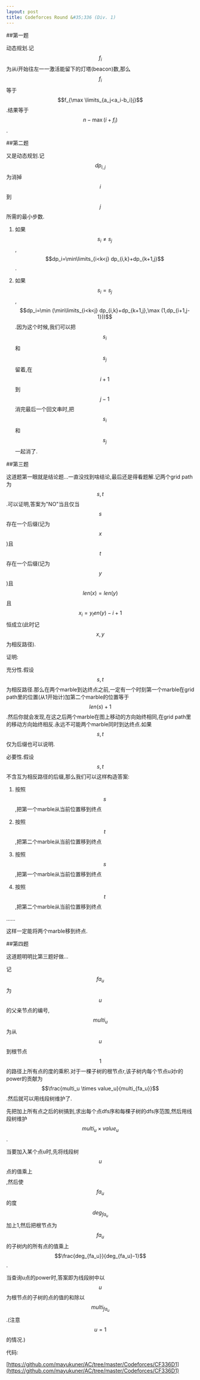 ```yaml
---
layout: post
title: Codeforces Round &#35;336 (Div. 1)
---
```


##第一题

动态规划.记$$f_i$$为从i开始往左一一激活能留下的灯塔(beacon)数,那么$$f_i$$等于$$f_{\max \limits_{a_j<a_i-b_i}j}$$.结果等于$$n-\max (i+f_i)$$.

##第二题

又是动态规划.记$$dp_{i,j}$$为消掉$$i$$到$$j$$所需的最小步数.

1. 如果$$s_i \neq s_j$$,$$dp_i=\min\limits_{i<k<j} dp_{i,k}+dp_{k+1,j}$$.

2. 如果$$s_i = s_j$$,$$dp_i=\min (\min\limits_{i<k<j} dp_{i,k}+dp_{k+1,j},\max (1,dp_{i+1,j-1}))$$.因为这个时候,我们可以把$$s_i$$和$$s_j$$留着,在$$i+1$$到$$j-1$$消完最后一个回文串时,把$$s_i$$和$$s_j$$一起消了.

##第三题

这道题第一眼就是结论题...一直没找到啥结论,最后还是得看题解.记两个grid path为$$s,t$$.可以证明,答案为"NO"当且仅当$$s$$存在一个后缀(记为$$x$$)且$$t$$存在一个后缀(记为$$y$$)且$$len(x)=len(y)$$且$$x_i=y_len(y)-i+1$$恒成立(此时记$$x,y$$为相反路径).

证明:

充分性.假设$$s,t$$为相反路径.那么在两个marble到达终点之前,一定有一个时刻第一个marble在grid path里的位置(从1开始计)加第二个marble的位置等于$$len(s)+1$$.然后你就会发现,在这之后两个marble在图上移动的方向始终相同,在grid path里的移动方向始终相反.永远不可能两个marble同时到达终点.如果$$s,t$$仅为后缀也可以说明.

必要性.假设$$s,t$$不含互为相反路径的后缀,那么我们可以这样构造答案:

1. 按照$$s$$,把第一个marble从当前位置移到终点

2. 按照$$t$$,把第二个marble从当前位置移到终点

3. 按照$$s$$,把第一个marble从当前位置移到终点

4. 按照$$t$$,把第二个marble从当前位置移到终点

......

这样一定能将两个marble移到终点.

##第四题

这道题明明比第三题好做...

记$$fa_u$$为$$u$$的父亲节点的编号,$$multi_u$$为从$$u$$到根节点$$1$$的路径上所有点的度的乘积.对于一棵子树的根节点r,该子树内每个节点u对r的power的贡献为$$\frac{multi_u \times value_u}{multi_{fa_u}}$$.然后就可以用线段树维护了.

先把加上所有点之后的树搞到,求出每个点dfs序和每棵子树的dfs序范围,然后用线段树维护$$multi_u \times value_u$$.

当要加入某个点u时,先将线段树$$u$$点的值乘上$$$$,然后使$$fa_u$$的度$$deg_{fa_u}$$加上1,然后把根节点为$$fa_u$$的子树内的所有点的值乘上$$\frac{deg_{fa_u}}{deg_{fa_u}-1}$$.

当查询u点的power时,答案即为线段树中以$$u$$为根节点的子树的点的值的和除以$$multi_{fa_u}$$.(注意$$u=1$$的情况.)

代码:

[https://github.com/mayukuner/AC/tree/master/Codeforces/CF336D1](https://github.com/mayukuner/AC/tree/master/Codeforces/CF336D1)
